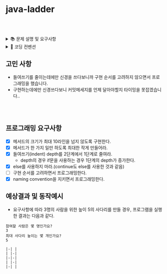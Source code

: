# java-ladder

<br/><br/>

<details>
<summary>📚 문제 설명 및 요구사항</summary>
<div markdown="1">
<br/>

## ✍🏻 기능 요구사항

- 간단한 사다리 게임을 구현한다.

- n명의 사람과 m개의 사다리 개수를 입력할 수 있어야 한다.

- 사다리의 라인은 랜덤 값에 따라 있거나 없을 수도 있다.

- 사다리가 있으면 -를 표시하고 없으면 " " (공백문자)를 표시한다. 양옆에는 |로 세로를 표시한다.

- 사다리 상태를 화면에 출력한다. 어느 시점에 출력할 것인지에 대한 제약은 없다.

<br/>


<br/>

</div>
</details>

<details>
<summary>📌 코딩 컨벤션</summary>
<div markdown="1">
<br/>

## 📌 코딩 컨벤션

- `기능 단위로 커밋`하며, 구현의 의미가 명확하게 전달되도록 커밋 메시지를 작성한다.<br/>
- 커밋은 -m 사용을 `지양`하며, 구체적 내용을 기록한다.

- `readme를 상세히 작성`한다.<br/>
    - `전체 프로젝트의 구조를 설명`한다.
    - 각 `패키지`와 `클래스, 메서드의 기능을 상세히 설명`한다.
    - (가능하다면) 패키지/클래스의 `역할과 책임을 명확하게 분리`한다.
    - 변수명은 문맥에 맞게 가장 보편적으로, 메서드명은 `무엇을 하는지를 명확히` 나타낸다.
    - 필요에 따라 그림과 PPT, 학습내용을 첨부해 `알기 쉽게 작성`한다.
    - 테스트 케이스를 기록하며 석연치 않은 부분을 매번 체크한다.

- 함수나 메소드의 들여쓰기를 가능하면 적게하도록 노력한다.<br/>
    - 한 메서드에는 가급적 `두 단계 이내`의 들여쓰기를 한다.
- 함수나 메소드는 한 번에 한 가지 일을 하고 가능하면 20줄이 넘지 않도록 구현한다. <br/>
- 무분별한 static의 사용을 최대한 `지양`한다.
- else 예약어를 `지양`한다.
- 함수나 메소드의 들여쓰기를 가능하면 적게(3단계까지만) 할 수 있도록 노력한다.

```javascript
 function main() {
    for (i = 0; i < 10; i++) { // 들여쓰기 1단계
        if (i == 2) { // 들여쓰기 2단계
            return; // 들여쓰기 3단계
        }
    }
}
```

<br/>

</div>
</details>



## 고민 사항

- 들여쓰기를 줄이는데에만 신경을 쓰다보니까 구현 순서를 고려하지 않으면서 프로그래밍을 했습니다.
- 구현하는데에만 신경쓰다보니 커밋메세지를 언제 달아야할지 타이밍을 못잡겠습니다..

<br/><br/>

## 프로그래밍 요구사항
- [x] 메서드의 크기가 최대 10라인을 넘지 않도록 구현한다.
- [x] 메서드가 한 가지 일만 하도록 최대한 작게 만들어라.
- [x] 들여쓰기(indent) depth를 2단계에서 1단계로 줄여라.
  - depth의 경우 if문을 사용하는 경우 1단계의 depth가 증가한다.
- [x] else를 사용하지 마라.(continue도 else를 사용한 것과 같음)
- [ ] 구현 순서를 고려하면서 프로그래밍한다.
- [x] naming convention을 지키면서 프로그래밍한다.

## 예상결과 및 동작예시
- 요구사항에 따라 3명의 사람을 위한 높이 5의 사다리를 만들 경우, 프로그램을 실행한 결과는 다음과 같다.
```
참여할 사람은 몇 명인가요?
3
최대 사다리 높이는 몇 개인가요?
5

|-| |
| |-|
|-|-|
| |-|
|-| |
```

